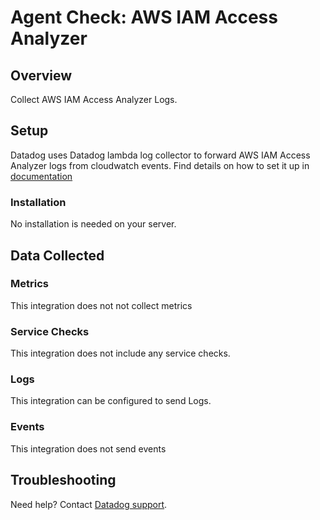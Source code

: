 # Agent Check: AWS IAM Access Analyzer

## Overview

Collect AWS IAM Access Analyzer Logs.

## Setup

Datadog uses Datadog lambda log collector to forward AWS IAM Access Analyzer logs from cloudwatch events.
Find details on how to set it up in [documentation][1]

### Installation

No installation is needed on your server.

## Data Collected

### Metrics

This integration does not not collect metrics 

### Service Checks

This integration does not include any service checks.

### Logs

This integration can be configured to send Logs.

### Events

This integration does not send events

## Troubleshooting

Need help? Contact [Datadog support][7].

[1]: https://docs.datadoghq.com/integrations/iam_access_analyzer/
[7]: https://docs.datadoghq.com/help
